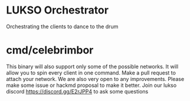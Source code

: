 # LUKSO Orchestrator
Orchestrating the clients to dance to the drum

# cmd/celebrimbor
This binary will also support only some of the possible networks.
It will allow you to spin every client in one command.
Make a pull request to attach your network.
We are also very open to any improvements. Please make some issue or hackmd proposal to make it better.
Join our lukso discord https://discord.gg/E2rJPP4 to ask some questions